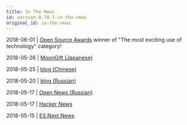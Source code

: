 ```yaml
---
title: In The News
id: version-0.70.7-in-the-news
original_id: in-the-news
---
```


2018-06-01 | [Open Source Awards](http://osaward.com/) winner of "The most exciting use of technology" category!

2018-05-26 | [MoonGift (Japanese)](https://www.moongift.jp/2018/05/isomorphic-git-web%E3%83%96%E3%83%A9%E3%82%A6%E3%82%B6%E3%81%A7%E3%82%82%E5%8B%95%E4%BD%9C%E3%81%99%E3%82%8Bgit%E3%83%A9%E3%82%A4%E3%83%96%E3%83%A9%E3%83%AA/)

2018-05-25 | [blog (Chinese)](http://ruanyifeng.com/blog/2018/05/weekly-issue-6.html)

2018-05-20 | [blog (Russian)](https://habr.com/company/zfort/blog/358978/)

2018-05-17 | [Open News (Russian)](http://opennet.ru/opennews/art.shtml?num=48615)

2018-05-17 | [Hacker News](https://news.ycombinator.com/item?id=17083807)

2018-05-15 | [ES Next News](http://esnextnews.com/archive/es-next-news-2018-05-15.html)
